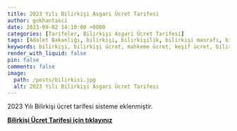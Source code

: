 ```yaml
---
title: 2023 Yılı Bilirkişi Asgari Ücret Tarifesi
author: gokhantasci
date: 2023-09-02 14:10:00 +0800
categories: [Tarifeler, Bilirkişi Asgari Ücret Tarifesi]
tags: [Adalet Bakanlığı, bilirkişi, bilirkişilik, bilirkişi masrafı, bilirkişi ücret, adliyeci]
keywords: bilirkişi, bilirkişi ücret, mahkeme ücret, keşif ücret, bilirkişi ücreti, asgari ücret tarifesi, bilirkişi nedir
render_with_liquid: false
pin: false
comments: false
image:
  path: /posts/bilirkisi.jpg
  alt: 2023 Yılı Bilirkişi Asgari Ücret Tarifesi
---
```


2023 Yılı Bilirkişi ücret tarifesi sisteme eklenmiştir. 


[**Bilirkişi Ücret Tarifesi için tıklayınız**](https://adliyeci.com.tr/bilirkisiucret/)